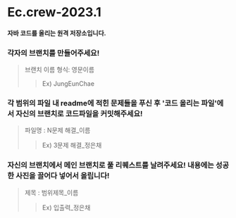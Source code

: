 # Ec.crew-2023.1
#### 자바 코드를 올리는 원격 저장소입니다.


### 각자의 브랜치를 만들어주세요!
>브랜치 이름 형식: 영문이름
>>Ex) JungEunChae

### 각 범위의 파일 내 readme에 적힌 문제들을 푸신 후 '코드 올리는 파일'에서 자신의 브랜치로 코드파일을 커밋해주세요! 
>파일명 : N문제 해결_이름
>>Ex) 3문제 해결_정은채

### 자신의 브랜치에서 메인 브랜치로 풀 리퀘스트를 날려주세요! 내용에는 성공한 사진을 끌어다 넣어서 올립니다! 
>제목 : 범위제목_이름
>>Ex) 입출력_정은채
